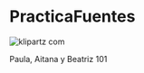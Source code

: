 # PracticaFuentes
![klipartz com](https://github.com/psv1002/PracticaFuentes/assets/126703142/d1bae9cf-ea01-4190-8fca-b7bd42a19e27)

Paula, Aitana y Beatriz 101
